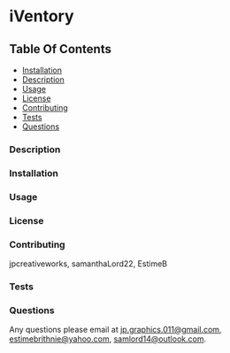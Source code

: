 # iVentory

## Table Of Contents
* [Installation](#installation)
* [Description](#description)
* [Usage](#usage)
* [License](#license)
* [Contributing](#contributing)
* [Tests](#tests)
* [Questions](#questions)

### Description 


### Installation 


### Usage 


### License 


### Contributing 
jpcreativeworks, samanthaLord22, EstimeB

### Tests 

### Questions 
 Any questions please email at jp.graphics.011@gmail.com, estimebrithnie@yahoo.com, samlord14@outlook.com.